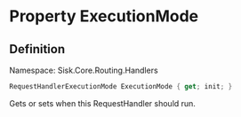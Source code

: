 # Property ExecutionMode

## Definition
Namespace: Sisk.Core.Routing.Handlers

```csharp
RequestHandlerExecutionMode ExecutionMode { get; init; }
```

Gets or sets when this RequestHandler should run.

